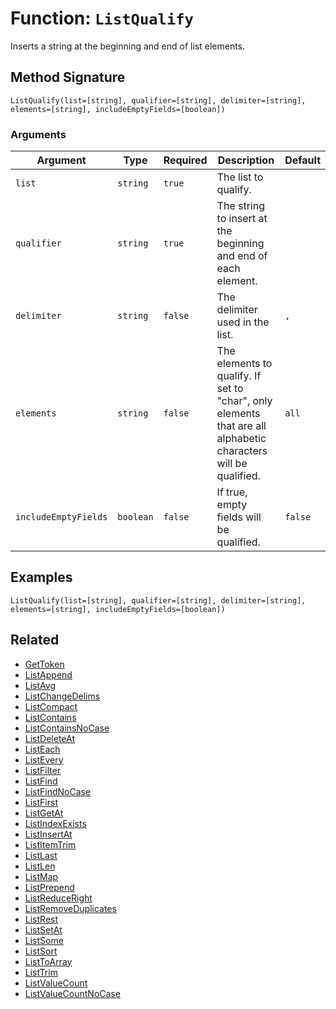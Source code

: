[comment]: # (Note: This documentation is generated dynamically in the build process.  To modify the contents, change the javadoc on the _invoke method of the BIF class)

# Function: `ListQualify`

Inserts a string at the beginning and end of list elements.

## Method Signature
```
ListQualify(list=[string], qualifier=[string], delimiter=[string], elements=[string], includeEmptyFields=[boolean])
```
### Arguments

| Argument | Type | Required | Description | Default |
|----------|------|----------|-------------|---------|
| `list` | `string` | `true` | The list to qualify. |  |
| `qualifier` | `string` | `true` | The string to insert at the beginning and end of each element. |  |
| `delimiter` | `string` | `false` | The delimiter used in the list. | `,` |
| `elements` | `string` | `false` | The elements to qualify. If set to "char", only elements that are all alphabetic characters will be qualified. | `all` |
| `includeEmptyFields` | `boolean` | `false` | If true, empty fields will be qualified. | `false` |

## Examples

```
ListQualify(list=[string], qualifier=[string], delimiter=[string], elements=[string], includeEmptyFields=[boolean])
```

## Related
  * [GetToken](GetToken.md)
  * [ListAppend](ListAppend.md)
  * [ListAvg](ListAvg.md)
  * [ListChangeDelims](ListChangeDelims.md)
  * [ListCompact](ListCompact.md)
  * [ListContains](ListContains.md)
  * [ListContainsNoCase](ListContainsNoCase.md)
  * [ListDeleteAt](ListDeleteAt.md)
  * [ListEach](ListEach.md)
  * [ListEvery](ListEvery.md)
  * [ListFilter](ListFilter.md)
  * [ListFind](ListFind.md)
  * [ListFindNoCase](ListFindNoCase.md)
  * [ListFirst](ListFirst.md)
  * [ListGetAt](ListGetAt.md)
  * [ListIndexExists](ListIndexExists.md)
  * [ListInsertAt](ListInsertAt.md)
  * [ListItemTrim](ListItemTrim.md)
  * [ListLast](ListLast.md)
  * [ListLen](ListLen.md)
  * [ListMap](ListMap.md)
  * [ListPrepend](ListPrepend.md)
  * [ListReduceRight](ListReduceRight.md)
  * [ListRemoveDuplicates](ListRemoveDuplicates.md)
  * [ListRest](ListRest.md)
  * [ListSetAt](ListSetAt.md)
  * [ListSome](ListSome.md)
  * [ListSort](ListSort.md)
  * [ListToArray](ListToArray.md)
  * [ListTrim](ListTrim.md)
  * [ListValueCount](ListValueCount.md)
  * [ListValueCountNoCase](ListValueCountNoCase.md)
